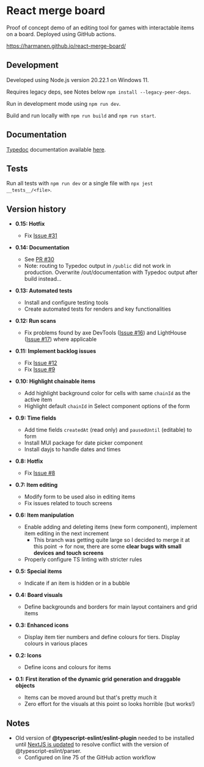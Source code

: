 # React merge board

Proof of concept demo of an editing tool for games with interactable items on a board. Deployed using GitHub actions.

https://harmanen.github.io/react-merge-board/

## Development

Developed using Node.js version 20.22.1 on Windows 11.

Requires legacy deps, see Notes below `npm install --legacy-peer-deps`.

Run in development mode using `npm run dev`.

Build and run locally with `npm run build` and `npm run start`.

## Documentation

[Typedoc](https://typedoc.org/) documentation available [here](https://harmanen.github.io/react-merge-board/documentation/).

## Tests

Run all tests with `npm run dev` or a single file with `npx jest __tests__/<file>`.

## Version history

- **0.15: Hotfix**
  - Fix [Issue #31](https://github.com/harmanen/react-merge-board/issues/31)

- **0.14: Documentation**
  - See [PR #30](https://github.com/harmanen/react-merge-board/pull/30)
  - Note: routing to Typedoc output in `/public` did not work in production. Overwrite /out/documentation with Typedoc output after build instead...

- **0.13: Automated tests**
  - Install and configure testing tools
  - Create automated tests for renders and key functionalities

- **0.12: Run scans**
  - Fix problems found by axe DevTools ([Issue #16](https://github.com/harmanen/react-merge-board/issues/16)) and LightHouse ([Issue #17](https://github.com/harmanen/react-merge-board/issues/17)) where applicable

- **0.11: Implement backlog issues**
  - Fix [Issue #12](https://github.com/harmanen/react-merge-board/issues/12)
  - Fix [Issue #9](https://github.com/harmanen/react-merge-board/issues/9)

- **0.10: Highlight chainable items**
  - Add highlight background color for cells with same `chainId` as the active item
  - Highlight default `chainId` in Select component options of the form

- **0.9: Time fields**
  - Add time fields `createdAt` (read only) and `pausedUntil` (editable) to form
  - Install MUI package for date picker component
  - Install dayjs to handle dates and times

- **0.8: Hotfix**
  - Fix [Issue #8](https://github.com/harmanen/react-merge-board/issues/8)

- **0.7: Item editing**
  - Modify form to be used also in editing items
  - Fix issues related to touch screens

- **0.6: Item manipulation**
  - Enable adding and deleting items (new form component), implement item editing in the next increment
    - This branch was getting quite large so I decided to merge it at this point -> for now, there are some **clear bugs with small devices and touch screens**
  - Properly configure TS linting with stricter rules

- **0.5: Special items**
  - Indicate if an item is hidden or in a bubble

- **0.4: Board visuals**
  - Define backgrounds and borders for main layout containers and grid items

- **0.3: Enhanced icons**
  - Display item tier numbers and define colours for tiers. Display colours in various places

- **0.2: Icons**
  - Define icons and colours for items

- **0.1: First iteration of the dynamic grid generation and draggable objects**
  - Items can be moved around but that's pretty much it
  - Zero effort for the visuals at this point so looks horrible (but works!)

## Notes

- Old version of **@typescript-eslint/eslint-plugin** needed to be installed until [NextJS is updated](https://github.com/vercel/next.js/discussions/53524) to resolve conflict with the version of @typescript-eslint/parser.
  - Configured on line 75 of the GitHub action workflow
